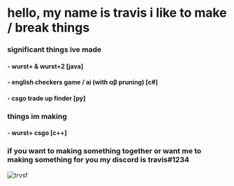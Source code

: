 <h1>
hello, my name is travis
i like to make / break things
</h1>

<h3>significant things ive made</h3>
<h4> - wurst+ & wurst+2 [java]</h4>
<h4> - english checkers game / ai (with αβ pruning) [c#]</h4>
<h4> - csgo trade up finder [py]</h4>

<h3>things im making</h3>
<h4> - wurst+ csgo [c++]</h4>

<h3>if you want to making something together or want me to making something for you my discord is travis#1234</h3>


<p> <img src="https://komarev.com/ghpvc/?username=trvsf" alt="trvsf" /> </p>